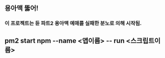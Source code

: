 ## 용아맥 뚫어!

### 이 프로젝트는 듄 파트2 용아맥 예매를 실패한 분노로 의해 시작됨.

## pm2 start npm --name <앱이름> -- run <스크립트이름>
